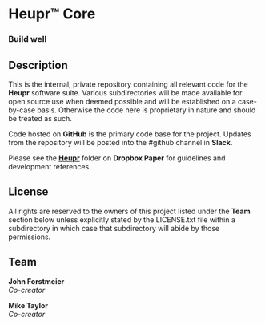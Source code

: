 # Heupr&trade; Core

### Build well

## Description

This is the internal, private repository containing all relevant code for
the **Heupr** software suite. Various subdirectories will be made
available for open source use when deemed possible and will be established on
a case-by-case basis. Otherwise the code here is proprietary in nature and
should be treated as such.  

Code hosted on **GitHub** is the primary code base for the project. Updates
from the repository will be posted into the #github channel in **Slack**.  

Please see the [**Heupr**](https://paper.dropbox.com/folder/show/Heupr-e.iX7ZavGxujPFwhjOZcQrZyUA7J53Q5J9ZNO9Vs282Ly5kW9CiL)
folder on **Dropbox Paper** for guidelines and development references.  

## License

All rights are reserved to the owners of this project listed under
the **Team** section below unless explicitly stated by the LICENSE.txt
file within a subdirectory in which case that subdirectory will abide
by those permissions.  

## Team

**John Forstmeier**  
*Co-creator*   

**Mike Taylor**  
*Co-creator*  
